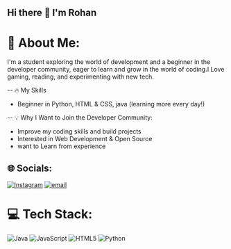 ## Hi there 👋 I'm Rohan

# 💫 About Me:
I'm a student exploring the world of development and a beginner in the developer community, eager to learn and grow in the world of coding.I Love gaming, reading, and experimenting with new tech.

-- 🔥 My Skills
- Beginner in Python, HTML & CSS, java (learning more every day!)
  
-- 💡 Why I Want to Join the Developer Community:
- Improve my coding skills and build projects
- Interested in Web Development & Open Source
- want to Learn from experience


## 🌐 Socials:
[![Instagram](https://img.shields.io/badge/Instagram-%23E4405F.svg?logo=Instagram&logoColor=white)](https://instagram.com/htp.rohan)  [![email](https://img.shields.io/badge/Email-D14836?logo=gmail&logoColor=white)](mailto:rohanbastola63@gmail.com) 

# 💻 Tech Stack:
![Java](https://img.shields.io/badge/java-%23ED8B00.svg?style=for-the-badge&logo=openjdk&logoColor=white) ![JavaScript](https://img.shields.io/badge/javascript-%23323330.svg?style=for-the-badge&logo=javascript&logoColor=%23F7DF1E) ![HTML5](https://img.shields.io/badge/html5-%23E34F26.svg?style=for-the-badge&logo=html5&logoColor=white) ![Python](https://img.shields.io/badge/python-3670A0?style=for-the-badge&logo=python&logoColor=ffdd54)




